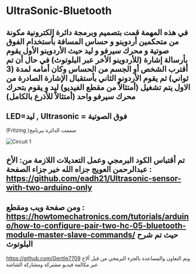 # UltraSonic-Bluetooth
في هذه المهمة قمت بتصميم وبرمجة دائرة إلكترونية مكونة من متحكمين أردوينو و حساس المسافة بأستخدام الفوق صوتية و محرك سيرفو و ليد
حيث الأردوينو الأول يقوم بأرسالة إشارة (للأردوينو الأخر عبر البلوتوث) في حال أن تم أقترب الشخص أو الجسم من الحساس وكان أمامه لمدة (3 ثواني) 
ثم يقوم الأردونو الثاني بأستقبال الإشارة الصادرة من الاول يتم تشغيل (أمتثالاً من مقطع الفيديو) ليد و يقوم بتحرك محرك سيرفو واحد (أمتثالاً للأذرع بالكامل)
--------------------------------------
LED=ليد , Ultrasonic = فوق الصوتية 
--------------------------------------
(Fritzing )صممت الدائرة ببرنامج

![Circuit 1](https://user-images.githubusercontent.com/85587466/125715708-996b2cf7-7336-40a7-9537-27aa4bb3734d.png)


تم أقتباس الكود البرمجي وعمل التعديلات اللازمة من:
 الأخ عبدالرحمن العويج جزاه الله خير جزاء 
الصفحة : https://github.com/eadh21/Ultrasonic-sensor-with-two-arduino-only
--------------------------------------------------------------------------
ومن صفحة ويب ومقطع : https://howtomechatronics.com/tutorials/arduino/how-to-configure-pair-two-hc-05-bluetooth-module-master-slave-commands/ حيث تم شرح البلوتوث 
--------------------------------------------------------------------------
https://github.com/Gentle7709 وتم التعاون والمساعدة بالجزء البرمجي من قبل ألاخ 
عبر مكالمة فيديو مشتركة ومشاركة الشاشة

